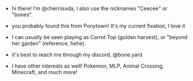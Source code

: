 - hi there! I’m @cherriisxda, I also use the nicknames "Ceecee" or "bones".
- you probably found this from Ponytown! It's my current fixation, I love it
- I can usually be seen playing as Carrot Top (golden harvest), or "beyond her garden" (reference, hehe).
- it's best to reach me through my discord, @bone.yard

- I have other interests as well! Pokemon, MLP, Animal Crossing, Minecraft, and much more!

<!---
cherriisxda/cherriisxda is a ✨ special ✨ repository because its `README.md` (this file) appears on your GitHub profile.
You can click the Preview link to take a look at your changes.
--->
